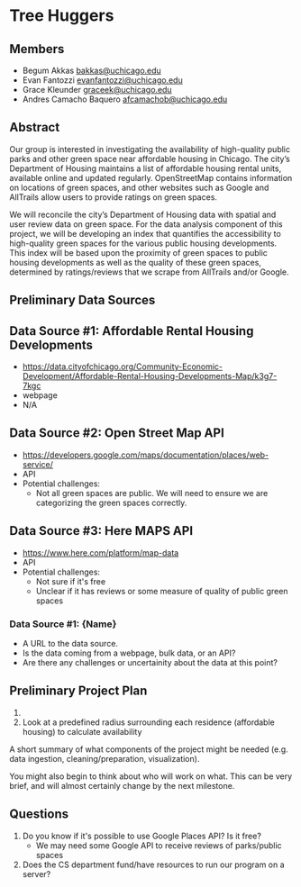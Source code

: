 # Tree Huggers

## Members

- Begum Akkas <bakkas@uchicago.edu>
- Evan Fantozzi <evanfantozzi@uchicago.edu>
- Grace Kleunder <graceek@uchicago.edu>
- Andres Camacho Baquero <afcamachob@uchicago.edu>

## Abstract
Our group is interested in investigating the availability of high-quality public 
parks and other green space near affordable housing in Chicago. The city’s Department 
of Housing maintains a list of affordable housing rental units, available online 
and updated regularly. OpenStreetMap contains information on locations of green spaces, 
and other websites such as Google and AllTrails allow users to provide ratings on green spaces.

We will reconcile the city’s Department of Housing data with spatial and user 
review data on green space. For the data analysis component of this project, 
we will be developing an index that quantifies the accessibility to high-quality 
green spaces for the various public housing developments. This index will be 
based upon the proximity of green spaces to public housing developments as well 
as the quality of these green spaces, determined by ratings/reviews that we scrape 
from AllTrails and/or Google. 


## Preliminary Data Sources

## Data Source #1: Affordable Rental Housing Developments
- https://data.cityofchicago.org/Community-Economic-Development/Affordable-Rental-Housing-Developments-Map/k3g7-7kgc
- webpage
- N/A


## Data Source #2: Open Street Map API
- https://developers.google.com/maps/documentation/places/web-service/
- API
- Potential challenges:
    - Not all green spaces are public. We will need to ensure we are categorizing 
    the green spaces correctly.

## Data Source #3: Here MAPS API
- https://www.here.com/platform/map-data 
- API
- Potential challenges:
    - Not sure if it's free
    - Unclear if it has reviews or some measure of quality of public green spaces


### Data Source #1: {Name}

- A URL to the data source.
- Is the data coming from a webpage, bulk data, or an API?
- Are there any challenges or uncertainity about the data at this point?

## Preliminary Project Plan

1. 
2. Look at a predefined radius surrounding each residence (affordable housing) 
to calculate availability

A short summary of what components of the project might be needed (e.g. data 
ingestion, cleaning/preparation, visualization).

You might also begin to think about who will work on what.
This can be very brief, and will almost certainly change by the next milestone.

## Questions

1. Do you know if it's possible to use Google Places API? Is it free?
    - We may need some Google API to receive reviews of parks/public spaces
2. Does the CS department fund/have resources to run our program on a server?


